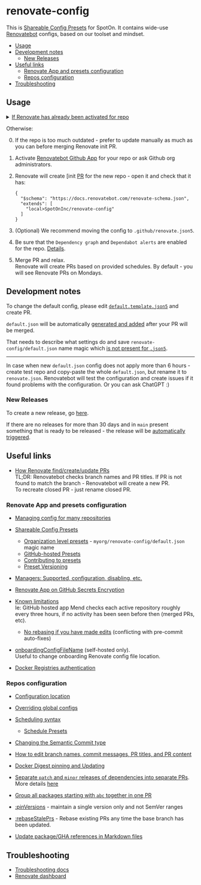 # renovate-config

This is [Shareable Config Presets](https://docs.renovatebot.com/config-presets/) for SpotOn. It contains wide-use [Renovatebot](https://github.com/renovatebot/renovate) configs, based on our toolset and mindset.

* [Usage](#usage)
* [Development notes](#development-notes)
  * [New Releases](#new-releases)
* [Useful links](#useful-links)
  * [Renovate App and presets configuration](#renovate-app-and-presets-configuration)
  * [Repos configuration](#repos-configuration)
* [Troubleshooting](#troubleshooting)

## Usage

<!-- markdownlint-disable-next-line no-inline-html -->
<details><summary><u>If Renovate has already been activated for repo</u></summary>

1. Check for `renovate.json` in [possible locations](https://docs.renovatebot.com/getting-started/installing-onboarding/#configuration-location).
2. Change `renovate` config to:

    ```json5
    {
      "$schema": "https://docs.renovatebot.com/renovate-schema.json",
      "extends": [
        "local>SpotOnInc/renovate-config"
      ]
    }
    ```

Go to step 3. below.
<!-- markdownlint-disable-next-line no-inline-html -->
</details>

Otherwise:

0. If the repo is too much outdated - prefer to update manually as much as you can before merging Renovate init PR.
1. Activate [Renovatebot Github App](https://github.com/marketplace/renovate) for your repo or ask Github org administrators.
2. Renovate will create [init [PR](https://docs.renovatebot.com/getting-started/installing-onboarding/#repository-onboarding) for the new repo - open it and check that it has:

    ```json5
    {
      "$schema": "https://docs.renovatebot.com/renovate-schema.json",
      "extends": [
        "local>SpotOnInc/renovate-config"
      ]
    }
    ```

3. (Optional) We recommend moving the config to `.github/renovate.json5`.
4. Be sure that the `Dependency graph` and `Dependabot alerts` are enabled for the repo. [Details](https://docs.renovatebot.com/configuration-options/#vulnerabilityalerts).

5. Merge PR and relax.  
   Renovate will create PRs based on provided schedules.  By default - you will see Renovate PRs on Mondays.

## Development notes

To change the default config, please edit [`default.template.json5`](default.template.json5) and create PR.

`default.json` will be automatically [generated and added](.github/workflows/generate-renovate-config.yaml) after your PR will be merged.

That needs to describe what settings do and save `renovate-config/default.json` name magic which [is not present for `.json5`](https://github.com/renovatebot/renovate/issues/15370#issuecomment-1113137651).

---

In case when new `default.json` config does not apply more than 6 hours - create test repo and copy-paste the whole `default.json`, but rename it to `renovate.json`. Renovatebot will test the configuration and create issues if it found problems with the configuration. Or you can ask ChatGPT :)

### New Releases

To create a new release, go [here](https://github.com/SpotOnInc/renovate-config/actions/workflows/release.yaml).

If there are no releases for more than 30 days and in `main` present something that is ready to be released - the release will be [automatically triggered](.github/workflows/trigger-release.yaml).

## Useful links

* [How Renovate find/create/update PRs](https://docs.renovatebot.com/key-concepts/pull-requests/)  
  TL;DR: Renovatebot checks branch names and PR titles. If PR is not found to match the branch - Renovatebot will create a new PR.  
  To recreate closed PR - just rename closed PR.

### Renovate App and presets configuration

* [Managing config for many repositories](https://docs.renovatebot.com/key-concepts/presets/#managing-config-for-many-repositories)
* [Shareable Config Presets](https://docs.renovatebot.com/config-presets/#shareable-config-presets)
  * [Organization level presets](https://docs.renovatebot.com/config-presets/#organization-level-presets) -  `myorg/renovate-config/default.json` magic name
  * [GitHub-hosted Presets](https://docs.renovatebot.com/config-presets/#github-hosted-presets)
  * [Contributing to presets](https://docs.renovatebot.com/config-presets/#contributing-to-presets)
  * [Preset Versioning](https://docs.renovatebot.com/config-presets/#github)

* [Managers: Supported, configuration, disabling, etc.](https://docs.renovatebot.com/modules/manager/)

* [Renovate App on GitHub Secrets Encryption](https://docs.renovatebot.com/getting-started/private-packages/#mend-renovate-hosted-app-encryption)

* [Known limitations](https://docs.renovatebot.com/known-limitations/)  
  Ie: GitHub hosted app Mend checks each active repository roughly every three hours, if no activity has been seen before then (merged PRs, etc).

  * [No rebasing if you have made edits](https://docs.renovatebot.com/updating-rebasing/#no-rebasing-if-you-have-made-edits) (conflicting with pre-commit auto-fixes)

* [onboardingConfigFileName](https://docs.renovatebot.com/self-hosted-configuration/#onboardingconfigfilename) (self-hosted only).  
  Useful to change onboarding Renovate config file location.

* [Docker Registries authentication](https://docs.renovatebot.com/docker/#registry-authentication)


### Repos configuration

* [Configuration location](https://docs.renovatebot.com/getting-started/installing-onboarding/#configuration-location)

* [Overriding global configs](https://docs.renovatebot.com/key-concepts/automerge/#overriding-global-automerge)

* [Scheduling syntax](https://docs.renovatebot.com/key-concepts/scheduling/#scheduling-syntax)
  * [Schedule Presets](https://docs.renovatebot.com/presets-schedule/)

* [Changing the Semantic Commit type](https://docs.renovatebot.com/semantic-commits/#changing-the-semantic-commit-type)
* [How to edit branch names, commit messages, PR titles, and PR content](https://docs.renovatebot.com/configuration-templates/)
* [Docker Digest pinning and Updating](https://docs.renovatebot.com/docker/#digest-pinning)
* [Separate `patch` and `minor` releases of dependencies into separate PRs](https://docs.renovatebot.com/presets-default/#separatepatchreleases).  
  More details [here](https://docs.renovatebot.com/faq/#separate-patch-releases-from-minor-releases)
* [Group all packages starting with `abc` together in one PR](https://docs.renovatebot.com/faq/#group-all-packages-starting-with-abc-together-in-one-pr)
* [:pinVersions](https://docs.renovatebot.com/presets-default/#pinversions) - maintain a single version only and not SemVer ranges
* [:rebaseStalePrs](https://docs.renovatebot.com/presets-default/#rebasestaleprs) - Rebase existing PRs any time the base branch has been updated.
* [Update package/GHA references in Markdown files](https://github.com/renovatebot/.github/blob/d9b3c1914f4bf9dbecc6456610ca89530260572f/default.json#L121-L140)


## Troubleshooting

* [Troubleshooting docs](https://docs.renovatebot.com/troubleshooting/)
* [Renovate dashboard](https://app.renovatebot.com/dashboard)
